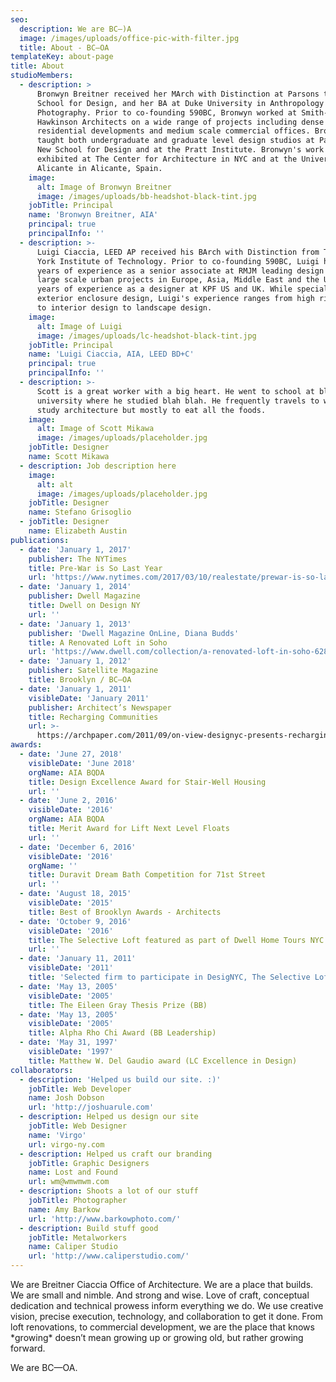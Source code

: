 ```yaml
---
seo:
  description: We are BC–)A
  image: /images/uploads/office-pic-with-filter.jpg
  title: About - BC–OA
templateKey: about-page
title: About
studioMembers:
  - description: >
      Bronwyn Breitner received her MArch with Distinction at Parsons the New
      School for Design, and her BA at Duke University in Anthropology and
      Photography. Prior to co-founding 590BC, Bronwyn worked at Smith-Miller +
      Hawkinson Architects on a wide range of projects including dense urban
      residential developments and medium scale commercial offices. Bronwyn has
      taught both undergraduate and graduate level design studios at Parsons the
      New School for Design and at the Pratt Institute. Bronwyn's work has been
      exhibited at The Center for Architecture in NYC and at the University of
      Alicante in Alicante, Spain.
    image:
      alt: Image of Bronwyn Breitner
      image: /images/uploads/bb-headshot-black-tint.jpg
    jobTitle: Principal
    name: 'Bronwyn Breitner, AIA'
    principal: true
    principalInfo: ''
  - description: >-
      Luigi Ciaccia, LEED AP received his BArch with Distinction from The New
      York Institute of Technology. Prior to co-founding 590BC, Luigi had 5
      years of experience as a senior associate at RMJM leading design teams on
      large scale urban projects in Europe, Asia, Middle East and the US, and 7
      years of experience as a designer at KPF US and UK. While specializing in
      exterior enclosure design, Luigi's experience ranges from high rise design
      to interior design to landscape design.
    image:
      alt: Image of Luigi
      image: /images/uploads/lc-headshot-black-tint.jpg
    jobTitle: Principal
    name: 'Luigi Ciaccia, AIA, LEED BD+C'
    principal: true
    principalInfo: ''
  - description: >-
      Scott is a great worker with a big heart. He went to school at blah blah
      university where he studied blah blah. He frequently travels to world to
      study architecture but mostly to eat all the foods.
    image:
      alt: Image of Scott Mikawa
      image: /images/uploads/placeholder.jpg
    jobTitle: Designer
    name: Scott Mikawa
  - description: Job description here
    image:
      alt: alt
      image: /images/uploads/placeholder.jpg
    jobTitle: Designer
    name: Stefano Grisoglio
  - jobTitle: Designer
    name: Elizabeth Austin
publications:
  - date: 'January 1, 2017'
    publisher: The NYTimes
    title: Pre-War is So Last Year
    url: 'https://www.nytimes.com/2017/03/10/realestate/prewar-is-so-last-year.html'
  - date: 'January 1, 2014'
    publisher: Dwell Magazine
    title: Dwell on Design NY
    url: ''
  - date: 'January 1, 2013'
    publisher: 'Dwell Magazine OnLine, Diana Budds'
    title: A Renovated Loft in Soho
    url: 'https://www.dwell.com/collection/a-renovated-loft-in-soho-628c9992'
  - date: 'January 1, 2012'
    publisher: Satellite Magazine
    title: Brooklyn / BC—OA
  - date: 'January 1, 2011'
    visibleDate: 'January 2011'
    publisher: Architect’s Newspaper
    title: Recharging Communities
    url: >-
      https://archpaper.com/2011/09/on-view-designyc-presents-recharging-communities/
awards:
  - date: 'June 27, 2018'
    visibleDate: 'June 2018'
    orgName: AIA BQDA
    title: Design Excellence Award for Stair-Well Housing
    url: ''
  - date: 'June 2, 2016'
    visibleDate: '2016'
    orgName: AIA BQDA
    title: Merit Award for Lift Next Level Floats
    url: ''
  - date: 'December 6, 2016'
    visibleDate: '2016'
    orgName: ''
    title: Duravit Dream Bath Competition for 71st Street
    url: ''
  - date: 'August 18, 2015'
    visibleDate: '2015'
    title: Best of Brooklyn Awards - Architects
  - date: 'October 9, 2016'
    visibleDate: '2016'
    title: The Selective Loft featured as part of Dwell Home Tours NYC
    url: ''
  - date: 'January 11, 2011'
    visibleDate: '2011'
    title: 'Selected firm to participate in DesigNYC, The Selective Loft'
  - date: 'May 13, 2005'
    visibleDate: '2005'
    title: The Eileen Gray Thesis Prize (BB)
  - date: 'May 13, 2005'
    visibleDate: '2005'
    title: Alpha Rho Chi Award (BB Leadership)
  - date: 'May 31, 1997'
    visibleDate: '1997'
    title: Matthew W. Del Gaudio award (LC Excellence in Design)
collaborators:
  - description: 'Helped us build our site. :)'
    jobTitle: Web Developer
    name: Josh Dobson
    url: 'http://joshuarule.com'
  - description: Helped us design our site
    jobTitle: Web Designer
    name: 'Virgo'
    url: virgo-ny.com
  - description: Helped us craft our branding
    jobTitle: Graphic Designers
    name: Lost and Found
    url: wm@wmwmwm.com
  - description: Shoots a lot of our stuff
    jobTitle: Photographer
    name: Amy Barkow
    url: 'http://www.barkowphoto.com/'
  - description: Build stuff good
    jobTitle: Metalworkers
    name: Caliper Studio
    url: 'http://www.caliperstudio.com/'
---
```

We are Breitner Ciaccia Office of Architecture. We are a place that builds. We are small and nimble. And strong and wise. Love of craft, conceptual dedication and technical prowess inform everything we do. We use creative vision, precise execution, technology, and collaboration to get it done. From loft renovations, to commercial development, we are the place that knows \*growing\* doesn’t mean growing up or growing old, but rather growing forward. 

We are BC—OA.
